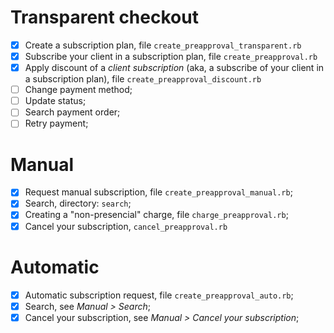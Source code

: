 # Transparent checkout

* [x] Create a subscription plan, file `create_preapproval_transparent.rb`
* [x] Subscribe your client in a subscription plan, file `create_preapproval.rb`
* [x] Apply discount of a *client subscription* (aka, a subscribe of your
client in a subscription plan), file `create_preapproval_discount.rb`
* [ ] Change payment method;
* [ ] Update status;
* [ ] Search payment order;
* [ ] Retry payment;

# Manual

* [x] Request manual subscription, file `create_preapproval_manual.rb`;
* [x] Search, directory: `search`;
* [x] Creating a "non-presencial" charge, file `charge_preapproval.rb`;
* [x] Cancel your subscription, `cancel_preapproval.rb`

# Automatic

* [x] Automatic subscription request, file `create_preapproval_auto.rb`;
* [x] Search, see _Manual > Search_;
* [x] Cancel your subscription, see _Manual > Cancel your subscription_;

